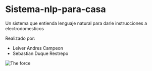 # Sistema-nlp-para-casa
Un sistema que entienda lenguaje natural para darle instrucciones a electrodomesticos

Realizado por:
- Leiver Andres Campeon
- Sebastian Duque Restrepo

![The force](http://empyreanedge.com/wp-content/uploads/may-the-force-be-with-you-21.png "The force")
